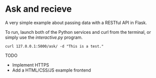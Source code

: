 # Ask and recieve

A very simple example about passing data with a RESTful API in Flask.

To run, launch both of the Python services and curl from the terminal, or simply use the *interactive.py* program.

```text
curl 127.0.0.1:5000/ask/ -d "This is a test."
```

TODO
* Implement HTTPS
* Add a HTML/CSS/JS example frontend
